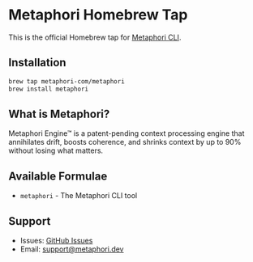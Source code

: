 # Metaphori Homebrew Tap

This is the official Homebrew tap for [Metaphori CLI](https://github.com/metaphori-ai/metaphori-cli).

## Installation

```bash
brew tap metaphori-com/metaphori
brew install metaphori
```

## What is Metaphori?

Metaphori Engine™ is a patent-pending context processing engine that annihilates drift, boosts coherence, and shrinks context by up to 90% without losing what matters.

## Available Formulae

- `metaphori` - The Metaphori CLI tool

## Support

- Issues: [GitHub Issues](https://github.com/metaphori-ai/homebrew-metaphori/issues)
- Email: support@metaphori.dev
